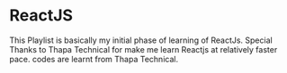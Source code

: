 # ReactJS
This Playlist is basically my initial phase of learning of ReactJs. Special Thanks to Thapa Technical for make me learn Reactjs at relatively faster pace.
codes are learnt from Thapa Technical.

